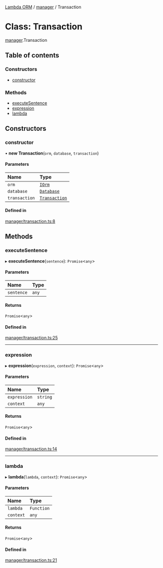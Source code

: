[Lambda ORM](../README.md) / [manager](../modules/manager.md) / Transaction

# Class: Transaction

[manager](../modules/manager.md).Transaction

## Table of contents

### Constructors

- [constructor](manager.Transaction.md#constructor)

### Methods

- [executeSentence](manager.Transaction.md#executesentence)
- [expression](manager.Transaction.md#expression)
- [lambda](manager.Transaction.md#lambda)

## Constructors

### constructor

• **new Transaction**(`orm`, `database`, `transaction`)

#### Parameters

| Name | Type |
| :------ | :------ |
| `orm` | [`IOrm`](../interfaces/model.IOrm.md) |
| `database` | [`Database`](../interfaces/model.Database.md) |
| `transaction` | [`Transaction`](connection.Transaction.md) |

#### Defined in

[manager/transaction.ts:8](https://github.com/FlavioLionelRita/lambda-orm/blob/daf3ab1/src/orm/manager/transaction.ts#L8)

## Methods

### executeSentence

▸ **executeSentence**(`sentence`): `Promise`<`any`\>

#### Parameters

| Name | Type |
| :------ | :------ |
| `sentence` | `any` |

#### Returns

`Promise`<`any`\>

#### Defined in

[manager/transaction.ts:25](https://github.com/FlavioLionelRita/lambda-orm/blob/daf3ab1/src/orm/manager/transaction.ts#L25)

___

### expression

▸ **expression**(`expression`, `context`): `Promise`<`any`\>

#### Parameters

| Name | Type |
| :------ | :------ |
| `expression` | `string` |
| `context` | `any` |

#### Returns

`Promise`<`any`\>

#### Defined in

[manager/transaction.ts:14](https://github.com/FlavioLionelRita/lambda-orm/blob/daf3ab1/src/orm/manager/transaction.ts#L14)

___

### lambda

▸ **lambda**(`lambda`, `context`): `Promise`<`any`\>

#### Parameters

| Name | Type |
| :------ | :------ |
| `lambda` | `Function` |
| `context` | `any` |

#### Returns

`Promise`<`any`\>

#### Defined in

[manager/transaction.ts:21](https://github.com/FlavioLionelRita/lambda-orm/blob/daf3ab1/src/orm/manager/transaction.ts#L21)
